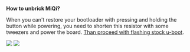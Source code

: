 **How to unbrick MiQi?**

When you can't restore your bootloader with pressing and holding the button while powering, you need to shorten this resistor with some tweezers and power the board. [Than proceed with flashing stock u-boot](https://github.com/mqmaker/miqi-prebuilt).

![](https://raw.githubusercontent.com/armbian/documentation/master/docs/board_details/images/unbrick-miqi.png)
![](https://raw.githubusercontent.com/armbian/documentation/master/docs/board_details/images/miqi_connectors.png)


